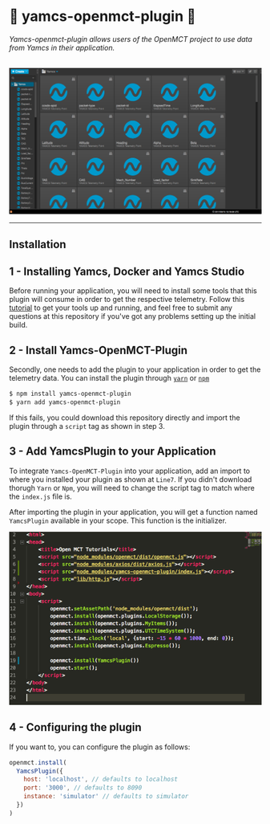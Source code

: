 # :rocket: yamcs-openmct-plugin :rocket:

######  Yamcs-openmct-plugin allows users of the OpenMCT project to use data from Yamcs in their application. 

![](yamcs_src.png)

---
## Installation


## 1 - Installing Yamcs, Docker and Yamcs Studio

Before running your application, you will need to install some tools that this plugin will consume in order to get the respective telemetry. Follow this [tutorial](http://www.yamcs.org/running/) to get your tools up and running, and feel free to submit any questions at this repository if you've got any problems setting up the initial build.

## 2 - Install Yamcs-OpenMCT-Plugin

Secondly, one needs to add the plugin to your application in order to get the telemetry data. You can install the plugin through [`yarn`](https://yarnpkg.com/lang/en/) or [`npm`](https://www.npmjs.com/)

```sh
$ npm install yamcs-openmct-plugin
$ yarn add yamcs-openmct-plugin
```

If this fails, you could download this repository directly and import the plugin through a `script` tag as shown in step 3. 

## 3 - Add YamcsPlugin to your Application

To integrate `Yamcs-OpenMCT-Plugin` into your application, add an import to where you installed your plugin as shown at `Line7`. If you didn't download thorugh `Yarn` or `Npm`, you will need to change the script tag to match where the `index.js` file is. 

After importing the plugin in your application, you will get a function named `YamcsPlugin` available in your scope. This function is the initializer.

![](index_src.png)

## 4 - Configuring the plugin

If you want to, you can configure the plugin as follows:

```js
openmct.install(
  YamcsPlugin({
    host: 'localhost', // defaults to localhost
    port: '3000', // defaults to 8090
    instance: 'simulator' // defaults to simulator
  })
)
```
